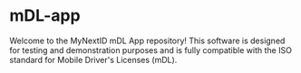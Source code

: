 # mDL-app
Welcome to the MyNextID mDL App repository! This software is designed for testing and demonstration purposes and is fully compatible with the ISO standard for Mobile Driver's Licenses (mDL).
